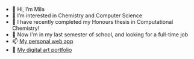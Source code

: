 - 👋 Hi, I’m Mila
- 👀 I’m interested in Chemistry and Computer Science
- 🌱 I have recently completed my Honours thesis in Computational Chemistry!
- 🌱 Now I'm in my last semester of school, and looking for a full-time job
- 📫 [My personal web app](https://lsyurievna.pythonanywhere.com/)
- 🎨 [My digital art portfolio](https://miladmc.000webhostapp.com/)

